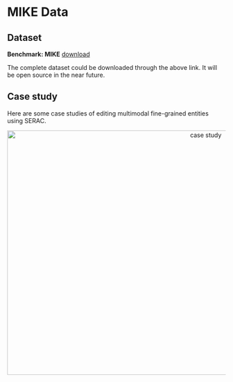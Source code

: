 #  MIKE Data

## **Dataset**
**Benchmark: MIKE** [download](https://www.dropbox.com/scl/fi/uq2adgnsjz91zo97ylmc7/MIKE_data.rar?rlkey=gmnfstds44w5iburkpp1l64ar&dl=0)

The complete dataset could be downloaded through the above link. It will be open source in the near future.

## Case study
Here are some case studies of editing multimodal fine-grained entities using SERAC.
<p align="center">
  <img src="images/case_study.jpg" alt="case study" width="900" height="565">
</p>

